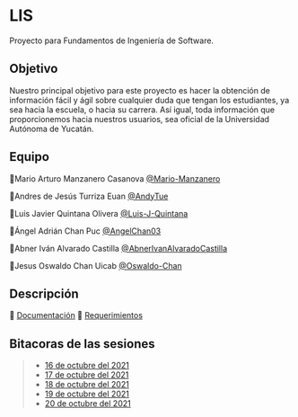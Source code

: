# LIS
Proyecto para Fundamentos de Ingeniería de Software.

## Objetivo

Nuestro principal objetivo para este proyecto es hacer la obtención de información fácil y ágil sobre cualquier duda que tengan los estudiantes, ya sea hacia la escuela, o hacia su carrera. Así igual, toda información que proporcionemos hacia nuestros usuarios, sea oficial de la Universidad Autónoma de Yucatán.

## Equipo
💎Mario Arturo Manzanero Casanova [@Mario-Manzanero](https://github.com/Mario-Manzanero "Click Aquí")

🔷Andres de Jesús Turriza Euan [@AndyTue](https://github.com/AndyTue "Click Aquí")


🔷Luis Javier Quintana Olivera [@Luis-J-Quintana](https://github.com/AndyTue "Click Aquí") 

🔷Ángel Adrián Chan Puc [@AngelChan03](https://github.com/AngelChan03 "Click Aquí")

🔷Abner Iván Alvarado Castilla [@AbnerIvanAlvaradoCastilla](https://github.com/Luis-J-Quintana "Click Aquí")

🔷Jesus Oswaldo Chan Uicab [@Oswaldo-Chan](https://github.com/Oswaldo-Chan "Click Aquí")
 
## Descripción

🔸 [Documentación](./)
🔸 [Requerimientos](./)

## Bitacoras de las sesiones

> - [16 de octubre del 2021](https://github.com/AndyTue/LIS/blob/51b5b0a694bd35604d68c4ee0fc1043feb2a05e5/Bit%C3%A1cora/Primera_reuni%C3%B3n.md)
> - [17 de octubre del 2021](https://github.com/AndyTue/LIS/blob/51b5b0a694bd35604d68c4ee0fc1043feb2a05e5/Bit%C3%A1cora/Segunda_reuni%C3%B3n.md)
> - [18 de octubre del 2021](https://github.com/AndyTue/LIS/blob/51b5b0a694bd35604d68c4ee0fc1043feb2a05e5/Bit%C3%A1cora/Tercera_reuni%C3%B3n.md)
> - [19 de octubre del 2021](https://github.com/AndyTue/LIS/blob/51b5b0a694bd35604d68c4ee0fc1043feb2a05e5/Bit%C3%A1cora/Cuarta_reuni%C3%B3n.md)
> - [20 de octubre del 2021]()
